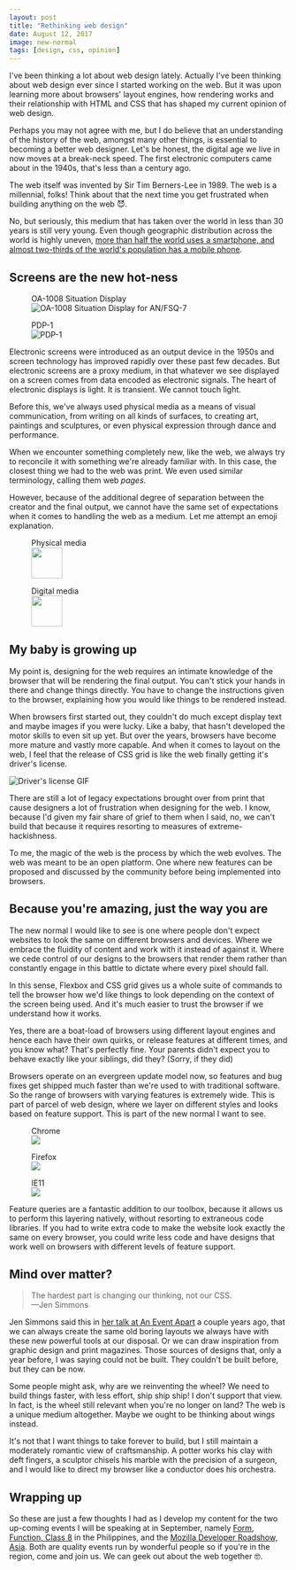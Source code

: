 ```yaml
---
layout: post
title: "Rethinking web design"
date: August 12, 2017
image: new-normal
tags: [design, css, opinion]
---
```

I've been thinking a lot about web design lately. Actually I've been thinking about web design ever since I started working on the web. But it was upon learning more about browsers' layout engines, how rendering works and their relationship with HTML and CSS that has shaped my current opinion of web design.

Perhaps you may not agree with me, but I do believe that an understanding of the history of the web, amongst many other things, is essential to becoming a better web designer. Let's be honest, the digital age we live in now moves at a break-neck speed. The first electronic computers came about in the 1940s, that's less than a century ago.

The web itself was invented by Sir Tim Berners-Lee in 1989. The web is a millennial, folks! Think about that the next time you get frustrated when building anything on the web <span class="emoji" role="img" tabindex="0" aria-label="smiling face with horns">&#x1F608;</span>. 

No, but seriously, this medium that has taken over the world in less than 30 years is still very young. Even though geographic distribution across the world is highly uneven, [more than half the world uses a smartphone, and almost two-thirds of the world's population has a mobile phone](https://wearesocial.com/uk/special-reports/digital-in-2017-global-overview).

## Screens are the new hot-ness

<div class="figure-wrapper">
    <figure class="multiple">
        <figcaption>OA-1008 Situation Display</figcaption>
         <img src="{{ site.url }}/images/posts/new-normal/sage.jpg" srcset="{{ site.url }}/images/posts/new-normal/sage@2x.jpg 2x" alt="OA-1008 Situation Display for AN/FSQ-7"/>
    </figure>
    <figure class="multiple">
        <figcaption>PDP-1</figcaption>
         <img src="{{ site.url }}/images/posts/new-normal/pdp1.jpg" srcset="{{ site.url }}/images/posts/new-normal/pdp1@2x.jpg 2x" alt="PDP-1"/>
    </figure>
</div>

Electronic screens were introduced as an output device in the 1950s and screen technology has improved rapidly over these past few decades. But electronic screens are a proxy medium, in that whatever we see displayed on a screen comes from data encoded as electronic signals. The heart of electronic displays is light. It is transient. We cannot touch light.

Before this, we've always used physical media as a means of visual communication, from writing on all kinds of surfaces, to creating art, paintings and sculptures, or even physical expression through dance and performance.

When we encounter something completely new, like the web, we always try to reconcile it with something we're already familiar with. In this case, the closest thing we had to the web was print. We even used similar terminology, calling them web *pages*.

However, because of the additional degree of separation between the creator and the final output, we cannot have the same set of expectations when it comes to handling the web as a medium. Let me attempt an emoji explanation.

<div class="figure-wrapper">
    <figure class="multiple">
        <figcaption>Physical media</figcaption>
         <img style="height: 4em;" src="{{ site.url }}/images/posts/new-normal/physical.svg"/>
    </figure>
    <figure class="multiple">
        <figcaption>Digital media</figcaption>
         <img style="height: 4em;" src="{{ site.url }}/images/posts/new-normal/digital.svg"/>
    </figure>
</div>

## My baby is growing up

My point is, designing for the web requires an intimate knowledge of the browser that will be rendering the final output. You can't stick your hands in there and change things directly. You have to change the instructions given to the browser, explaining how you would like things to be rendered instead.

When browsers first started out, they couldn't do much except display text and maybe images if you were lucky. Like a baby, that hasn't developed the motor skills to even sit up yet. But over the years, browsers have become more mature and vastly more capable. And when it comes to layout on the web, I feel that the release of CSS grid is like the web finally getting it's driver's license.

<img src="{{ site.url }}/images/posts/new-normal/license.gif" alt="Driver's license GIF"/>

There are still a lot of legacy expectations brought over from print that cause designers a lot of frustration when designing for the web. I know, because I'd given my fair share of grief to them when I said, no, we can't build that because it requires resorting to measures of extreme-hackishness.

To me, the magic of the web is the process by which the web evolves. The web was meant to be an open platform. One where new features can be proposed and discussed by the community before being implemented into browsers.

## Because you're amazing, just the way you are

The new normal I would like to see is one where people don't expect websites to look the same on different browsers and devices. Where we embrace the fluidity of content and work with it instead of against it. Where we cede control of our designs to the browsers that render them rather than constantly engage in this battle to dictate where every pixel should fall.

In this sense, Flexbox and CSS grid gives us a whole suite of commands to tell the browser how we'd like things to look depending on the context of the screen being used. And it's much easier to trust the browser if we understand how it works.

Yes, there are a boat-load of browsers using different layout engines and hence each have their own quirks, or release features at different times, and you know what? That's perfectly fine. Your parents didn't expect you to behave exactly like your siblings, did they? (Sorry, if they did)

Browsers operate on an evergreen update model now, so features and bug fixes get shipped much faster than we're used to with traditional software. So the range of browsers with varying features is extremely wide. This is part of parcel of web design, where we layer on different styles and looks based on feature support. This is part of the new normal I want to see.

<div class="figure-wrapper">
    <figure class="multiple">
        <figcaption>Chrome</figcaption>
         <img src="{{ site.url }}/images/posts/new-normal/chrome.jpg"/>
    </figure>
    <figure class="multiple">
        <figcaption>Firefox</figcaption>
         <img src="{{ site.url }}/images/posts/new-normal/firefox.jpg"/>
    </figure>
    <figure class="multiple">
        <figcaption>IE11</figcaption>
         <img src="{{ site.url }}/images/posts/new-normal/ie11.jpg"/>
    </figure>
</div>

Feature queries are a fantastic addition to our toolbox, because it allows us to perform this layering natively, without resorting to extraneous code libraries. If you had to write extra code to make the website look exactly the same on every browser, you could write less code and have designs that work well on browsers with different levels of feature support.

## Mind over matter?

> The hardest part is changing our thinking, not our CSS.  
—Jen Simmons

Jen Simmons said this in [her talk at An Event Apart](https://vimeo.com/147950924) a couple years ago, that we can always create the same old boring layouts we always have with these new powerful tools at our disposal. Or we can draw inspiration from graphic design and print magazines. Those sources of designs that, only a year before, I was saying could not be built. They couldn't be built before, but they can be now.

Some people might ask, why are we reinventing the wheel? We need to build things faster, with less effort, ship ship ship! I don't support that view. In fact, is the wheel still relevant when you're no longer on land? The web is a unique medium altogether. Maybe we ought to be thinking about wings instead.

It's not that I want things to take forever to build, but I still maintain a moderately romantic view of craftsmanship. A potter works his clay with deft fingers, a sculptor chisels his marble with the precision of a surgeon, and I would like to direct my browser like a conductor does his orchestra. 

## Wrapping up

So these are just a few thoughts I had as I develop my content for the two up-coming events I will be speaking at in September, namely [Form, Function, Class 8](http://2017.formfunctionclass.com/) in the Philippines, and the [Mozilla Developer Roadshow, Asia](https://hacks.mozilla.org/2017/02/devroadshow/). Both are quality events run by wonderful people so if you're in the region, come and join us. We can geek out about the web together <span class="emoji" role="img" tabindex="0" aria-label="nerd face">&#x1F913;</span>.
